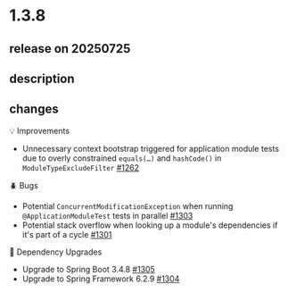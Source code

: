 # 1.3.8

## release on 20250725

## description

## changes

💡 Improvements

* Unnecessary context bootstrap triggered for application module tests due to overly constrained <code>equals(…)</code> and <code>hashCode()</code> in <code>ModuleTypeExcludeFilter</code> <a href="https://github.com/spring-projects/spring-modulith/issues/1262" data-hovercard-type="issue" data-hovercard-url="/spring-projects/spring-modulith/issues/1262/hovercard">#1262</a>

🪲 Bugs

* Potential <code>ConcurrentModificationException</code> when running <code>@ApplicationModuleTest</code> tests in parallel <a href="https://github.com/spring-projects/spring-modulith/issues/1303" data-hovercard-type="issue" data-hovercard-url="/spring-projects/spring-modulith/issues/1303/hovercard">#1303</a>
* Potential stack overflow when looking up a module's dependencies if it's part of a cycle <a href="https://github.com/spring-projects/spring-modulith/issues/1301" data-hovercard-type="issue" data-hovercard-url="/spring-projects/spring-modulith/issues/1301/hovercard">#1301</a>

🔨 Dependency Upgrades

* Upgrade to Spring Boot 3.4.8 <a href="https://github.com/spring-projects/spring-modulith/issues/1305" data-hovercard-type="issue" data-hovercard-url="/spring-projects/spring-modulith/issues/1305/hovercard">#1305</a>
* Upgrade to Spring Framework 6.2.9 <a href="https://github.com/spring-projects/spring-modulith/issues/1304" data-hovercard-type="issue" data-hovercard-url="/spring-projects/spring-modulith/issues/1304/hovercard">#1304</a>

